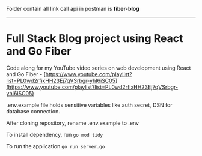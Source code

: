 Folder contain all link call api in postman is **fiber-blog**

---

# Full Stack Blog project using React and Go Fiber

Code along for my YouTube video series on web development using React and Go Fiber - [https://www.youtube.com/playlist?list=PL0wd2rfixHH23Ej7qVSrbgr-yhI6iSC05](https://www.youtube.com/playlist?list=PL0wd2rfixHH23Ej7qVSrbgr-yhI6iSC05)

.env.example file holds sensitive variables like auth secret, DSN for database connection.

After cloning repository, rename .env.example to .env

To install dependency, run
`go mod tidy`

To run the application
`go run server.go`
